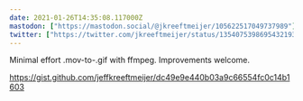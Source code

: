 ```yaml
---
date: 2021-01-26T14:35:08.117000Z
mastodon: ["https://mastodon.social/@jkreeftmeijer/105622517049737989"]
twitter: ["https://twitter.com/jkreeftmeijer/status/1354075398695432193"]
---
```

Minimal effort .mov-to-.gif with ffmpeg. Improvements welcome. 

https://gist.github.com/jeffkreeftmeijer/dc49e9e440b03a9c66554fc0c14b1603
